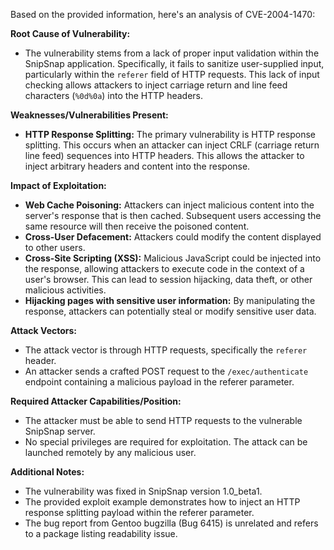 Based on the provided information, here's an analysis of CVE-2004-1470:

**Root Cause of Vulnerability:**

*   The vulnerability stems from a lack of proper input validation within the SnipSnap application. Specifically, it fails to sanitize user-supplied input, particularly within the `referer` field of HTTP requests. This lack of input checking allows attackers to inject carriage return and line feed characters (`%0d%0a`) into the HTTP headers.

**Weaknesses/Vulnerabilities Present:**

*   **HTTP Response Splitting:**  The primary vulnerability is HTTP response splitting. This occurs when an attacker can inject CRLF (carriage return line feed) sequences into HTTP headers. This allows the attacker to inject arbitrary headers and content into the response.

**Impact of Exploitation:**

*   **Web Cache Poisoning:** Attackers can inject malicious content into the server's response that is then cached. Subsequent users accessing the same resource will then receive the poisoned content.
*   **Cross-User Defacement:** Attackers could modify the content displayed to other users.
*   **Cross-Site Scripting (XSS):** Malicious JavaScript could be injected into the response, allowing attackers to execute code in the context of a user's browser. This can lead to session hijacking, data theft, or other malicious activities.
*   **Hijacking pages with sensitive user information:** By manipulating the response, attackers can potentially steal or modify sensitive user data.

**Attack Vectors:**

*   The attack vector is through HTTP requests, specifically the `referer` header.
*   An attacker sends a crafted POST request to the `/exec/authenticate` endpoint containing a malicious payload in the referer parameter.

**Required Attacker Capabilities/Position:**

*   The attacker must be able to send HTTP requests to the vulnerable SnipSnap server.
*   No special privileges are required for exploitation. The attack can be launched remotely by any malicious user.

**Additional Notes:**

*   The vulnerability was fixed in SnipSnap version 1.0\_beta1.
*   The provided exploit example demonstrates how to inject an HTTP response splitting payload within the referer parameter.
*   The bug report from Gentoo bugzilla (Bug 6415) is unrelated and refers to a package listing readability issue.